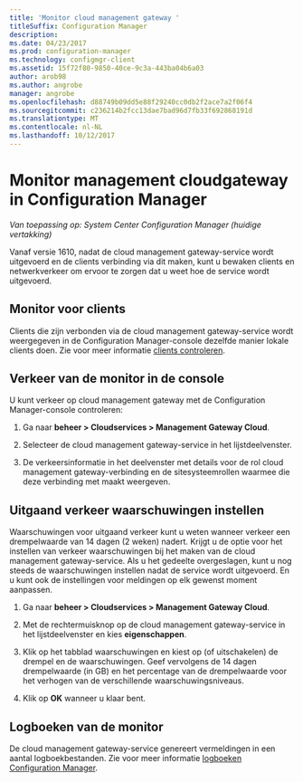 ```yaml
---
title: 'Monitor cloud management gateway '
titleSuffix: Configuration Manager
description: 
ms.date: 04/23/2017
ms.prod: configuration-manager
ms.technology: configmgr-client
ms.assetid: 15f72f80-9850-40ce-9c3a-443ba04b6a03
author: arob98
ms.author: angrobe
manager: angrobe
ms.openlocfilehash: d88749b09dd5e88f29240cc0db2f2ace7a2f06f4
ms.sourcegitcommit: c236214b2fcc13dae7bad96d7fb33f692868191d
ms.translationtype: MT
ms.contentlocale: nl-NL
ms.lasthandoff: 10/12/2017
---
```

# <a name="monitor-cloud-management-gateway-in-configuration-manager"></a>Monitor management cloudgateway in Configuration Manager

*Van toepassing op: System Center Configuration Manager (huidige vertakking)*

Vanaf versie 1610, nadat de cloud management gateway-service wordt uitgevoerd en de clients verbinding via dit maken, kunt u bewaken clients en netwerkverkeer om ervoor te zorgen dat u weet hoe de service wordt uitgevoerd.

## <a name="monitor-clients"></a>Monitor voor clients

Clients die zijn verbonden via de cloud management gateway-service wordt weergegeven in de Configuration Manager-console dezelfde manier lokale clients doen. Zie voor meer informatie [clients controleren](monitor-clients.md).

## <a name="monitor-traffic-in-the-console"></a>Verkeer van de monitor in de console

U kunt verkeer op cloud management gateway met de Configuration Manager-console controleren:

1. Ga naar **beheer > Cloudservices > Management Gateway Cloud**.

2. Selecteer de cloud management gateway-service in het lijstdeelvenster.

3. De verkeersinformatie in het deelvenster met details voor de rol cloud management gateway-verbinding en de sitesysteemrollen waarmee die deze verbinding met maakt weergeven.

## <a name="set-up-outbound-traffic-alerts"></a>Uitgaand verkeer waarschuwingen instellen

Waarschuwingen voor uitgaand verkeer kunt u weten wanneer verkeer een drempelwaarde van 14 dagen (2 weken) nadert. Krijgt u de optie voor het instellen van verkeer waarschuwingen bij het maken van de cloud management gateway-service. Als u het gedeelte overgeslagen, kunt u nog steeds de waarschuwingen instellen nadat de service wordt uitgevoerd. En u kunt ook de instellingen voor meldingen op elk gewenst moment aanpassen.

1. Ga naar **beheer > Cloudservices > Management Gateway Cloud**.

2. Met de rechtermuisknop op de cloud management gateway-service in het lijstdeelvenster en kies **eigenschappen**.

3. Klik op het tabblad waarschuwingen en kiest op (of uitschakelen) de drempel en de waarschuwingen. Geef vervolgens de 14 dagen drempelwaarde (in GB) en het percentage van de drempelwaarde voor het verhogen van de verschillende waarschuwingsniveaus.

4. Klik op **OK** wanneer u klaar bent.

## <a name="monitor-logs"></a>Logboeken van de monitor

De cloud management gateway-service genereert vermeldingen in een aantal logboekbestanden. Zie voor meer informatie [logboeken Configuration Manager](/sccm/core/plan-design/hierarchy/log-files).
